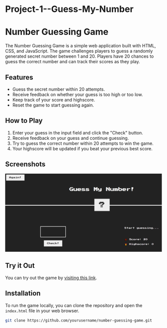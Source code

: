 # Project-1--Guess-My-Number





# Number Guessing Game

The Number Guessing Game is a simple web application built with HTML, CSS, and JavaScript. The game challenges players to guess a randomly generated secret number between 1 and 20. Players have 20 chances to guess the correct number and can track their scores as they play.

## Features

- Guess the secret number within 20 attempts.
- Receive feedback on whether your guess is too high or too low.
- Keep track of your score and highscore.
- Reset the game to start guessing again.

## How to Play

1. Enter your guess in the input field and click the "Check" button.
2. Receive feedback on your guess and continue guessing.
3. Try to guess the correct number within 20 attempts to win the game.
4. Your highscore will be updated if you beat your previous best score.

## Screenshots

![Screenshot 1](randomnumber.jpg)


## Try it Out

You can try out the game by [visiting this link](#).

## Installation

To run the game locally, you can clone the repository and open the `index.html` file in your web browser.

```bash
git clone https://github.com/yourusername/number-guessing-game.git
